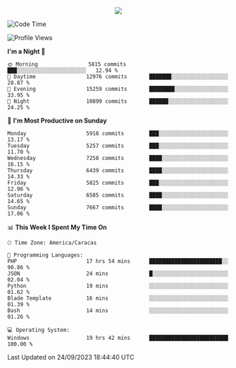 <p align="center">
  <a href="http://www.github.com/thevacs">
    <img src="https://github-readme-streak-stats.herokuapp.com/?user=thevacs&stroke=ffffff&background=1c1917&ring=0891b2&fire=0891b2&currStreakNum=ffffff&currStreakLabel=0891b2&sideNums=ffffff&sideLabels=ffffff&dates=ffffff&hide_border=true" />
  </a>
</p>

<!--START_SECTION:waka-->
![Code Time](http://img.shields.io/badge/Code%20Time-1%2C717%20hrs%2037%20mins-blue)

![Profile Views](http://img.shields.io/badge/Profile%20Views-0-blue)

**I'm a Night 🦉** 

```text
🌞 Morning                5815 commits        ███░░░░░░░░░░░░░░░░░░░░░░   12.94 % 
🌆 Daytime                12976 commits       ███████░░░░░░░░░░░░░░░░░░   28.87 % 
🌃 Evening                15259 commits       ████████░░░░░░░░░░░░░░░░░   33.95 % 
🌙 Night                  10899 commits       ██████░░░░░░░░░░░░░░░░░░░   24.25 % 
```
📅 **I'm Most Productive on Sunday** 

```text
Monday                   5918 commits        ███░░░░░░░░░░░░░░░░░░░░░░   13.17 % 
Tuesday                  5257 commits        ███░░░░░░░░░░░░░░░░░░░░░░   11.70 % 
Wednesday                7258 commits        ████░░░░░░░░░░░░░░░░░░░░░   16.15 % 
Thursday                 6439 commits        ████░░░░░░░░░░░░░░░░░░░░░   14.33 % 
Friday                   5825 commits        ███░░░░░░░░░░░░░░░░░░░░░░   12.96 % 
Saturday                 6585 commits        ████░░░░░░░░░░░░░░░░░░░░░   14.65 % 
Sunday                   7667 commits        ████░░░░░░░░░░░░░░░░░░░░░   17.06 % 
```


📊 **This Week I Spent My Time On** 

```text
🕑︎ Time Zone: America/Caracas

💬 Programming Languages: 
PHP                      17 hrs 54 mins      ███████████████████████░░   90.86 % 
JSON                     24 mins             █░░░░░░░░░░░░░░░░░░░░░░░░   02.04 % 
Python                   19 mins             ░░░░░░░░░░░░░░░░░░░░░░░░░   01.62 % 
Blade Template           16 mins             ░░░░░░░░░░░░░░░░░░░░░░░░░   01.39 % 
Bash                     14 mins             ░░░░░░░░░░░░░░░░░░░░░░░░░   01.26 % 

💻 Operating System: 
Windows                  19 hrs 42 mins      █████████████████████████   100.00 % 
```


 Last Updated on 24/09/2023 18:44:40 UTC
<!--END_SECTION:waka-->
